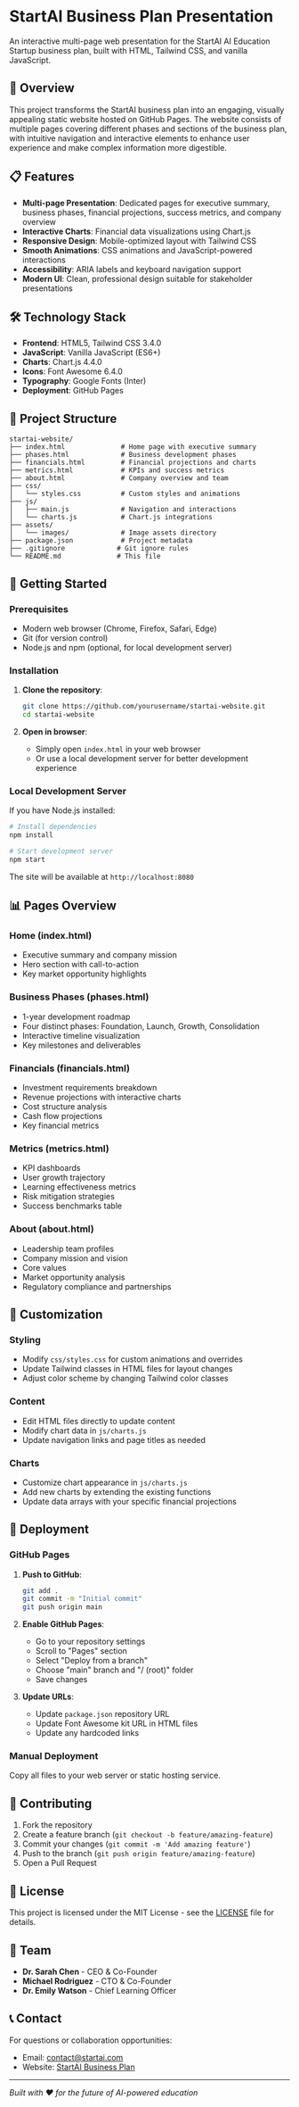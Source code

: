# StartAI Business Plan Presentation

An interactive multi-page web presentation for the StartAI AI Education Startup business plan, built with HTML, Tailwind CSS, and vanilla JavaScript.

## 🚀 Overview

This project transforms the StartAI business plan into an engaging, visually appealing static website hosted on GitHub Pages. The website consists of multiple pages covering different phases and sections of the business plan, with intuitive navigation and interactive elements to enhance user experience and make complex information more digestible.

## 📋 Features

- **Multi-page Presentation**: Dedicated pages for executive summary, business phases, financial projections, success metrics, and company overview
- **Interactive Charts**: Financial data visualizations using Chart.js
- **Responsive Design**: Mobile-optimized layout with Tailwind CSS
- **Smooth Animations**: CSS animations and JavaScript-powered interactions
- **Accessibility**: ARIA labels and keyboard navigation support
- **Modern UI**: Clean, professional design suitable for stakeholder presentations

## 🛠️ Technology Stack

- **Frontend**: HTML5, Tailwind CSS 3.4.0
- **JavaScript**: Vanilla JavaScript (ES6+)
- **Charts**: Chart.js 4.4.0
- **Icons**: Font Awesome 6.4.0
- **Typography**: Google Fonts (Inter)
- **Deployment**: GitHub Pages

## 📁 Project Structure

```
startai-website/
├── index.html              # Home page with executive summary
├── phases.html             # Business development phases
├── financials.html         # Financial projections and charts
├── metrics.html            # KPIs and success metrics
├── about.html              # Company overview and team
├── css/
│   └── styles.css          # Custom styles and animations
├── js/
│   ├── main.js             # Navigation and interactions
│   └── charts.js           # Chart.js integrations
├── assets/
│   └── images/             # Image assets directory
├── package.json            # Project metadata
├── .gitignore             # Git ignore rules
└── README.md              # This file
```

## 🚀 Getting Started

### Prerequisites

- Modern web browser (Chrome, Firefox, Safari, Edge)
- Git (for version control)
- Node.js and npm (optional, for local development server)

### Installation

1. **Clone the repository**:
   ```bash
   git clone https://github.com/yourusername/startai-website.git
   cd startai-website
   ```

2. **Open in browser**:
   - Simply open `index.html` in your web browser
   - Or use a local development server for better development experience

### Local Development Server

If you have Node.js installed:

```bash
# Install dependencies
npm install

# Start development server
npm start
```

The site will be available at `http://localhost:8080`

## 📊 Pages Overview

### Home (index.html)
- Executive summary and company mission
- Hero section with call-to-action
- Key market opportunity highlights

### Business Phases (phases.html)
- 1-year development roadmap
- Four distinct phases: Foundation, Launch, Growth, Consolidation
- Interactive timeline visualization
- Key milestones and deliverables

### Financials (financials.html)
- Investment requirements breakdown
- Revenue projections with interactive charts
- Cost structure analysis
- Cash flow projections
- Key financial metrics

### Metrics (metrics.html)
- KPI dashboards
- User growth trajectory
- Learning effectiveness metrics
- Risk mitigation strategies
- Success benchmarks table

### About (about.html)
- Leadership team profiles
- Company mission and vision
- Core values
- Market opportunity analysis
- Regulatory compliance and partnerships

## 🎨 Customization

### Styling
- Modify `css/styles.css` for custom animations and overrides
- Update Tailwind classes in HTML files for layout changes
- Adjust color scheme by changing Tailwind color classes

### Content
- Edit HTML files directly to update content
- Modify chart data in `js/charts.js`
- Update navigation links and page titles as needed

### Charts
- Customize chart appearance in `js/charts.js`
- Add new charts by extending the existing functions
- Update data arrays with your specific financial projections

## 🚀 Deployment

### GitHub Pages

1. **Push to GitHub**:
   ```bash
   git add .
   git commit -m "Initial commit"
   git push origin main
   ```

2. **Enable GitHub Pages**:
   - Go to your repository settings
   - Scroll to "Pages" section
   - Select "Deploy from a branch"
   - Choose "main" branch and "/ (root)" folder
   - Save changes

3. **Update URLs**:
   - Update `package.json` repository URL
   - Update Font Awesome kit URL in HTML files
   - Update any hardcoded links

### Manual Deployment

Copy all files to your web server or static hosting service.

## 🤝 Contributing

1. Fork the repository
2. Create a feature branch (`git checkout -b feature/amazing-feature`)
3. Commit your changes (`git commit -m 'Add amazing feature'`)
4. Push to the branch (`git push origin feature/amazing-feature`)
5. Open a Pull Request

## 📄 License

This project is licensed under the MIT License - see the [LICENSE](LICENSE) file for details.

## 👥 Team

- **Dr. Sarah Chen** - CEO & Co-Founder
- **Michael Rodriguez** - CTO & Co-Founder
- **Dr. Emily Watson** - Chief Learning Officer

## 📞 Contact

For questions or collaboration opportunities:
- Email: contact@startai.com
- Website: [StartAI Business Plan](https://yourusername.github.io/startai-website)

---

*Built with ❤️ for the future of AI-powered education*

